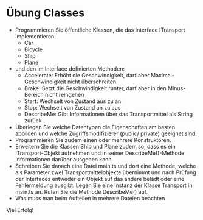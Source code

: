# Übung Classes
- Programmieren Sie öffentliche Klassen, die das Interface ITransport implementieren:
    -	Car
    -	Bicycle
    -	Ship
    -	Plane
- und den im Interface definierten Methoden:
    -	Accelerate: Erhöht die Geschwindigkeit, darf aber Maximal-Geschwindigkeit nicht überschreiten
    -	Brake: Setzt die Geschwindigkeit runter, darf aber in den Minus-Bereich nicht reingehen
    -	Start: Wechselt von Zustand aus zu an
    -	Stop: Wechselt von Zustand an zu aus
    -	DescribeMe: Gibt Informationen über das Transportmittel als String zurück
- Überlegen Sie welche Datentypen die Eigenschaften am besten abbilden und welche Zugriffsmodifizierer (public/ private) geeignet sind. 
- Programmieren Sie zudem einen oder mehrere Konstruktoren.
- Erweitern Sie die Klassen Ship und Plane zudem so, dass es ein ITransport-Objekt aufnehmen und in seiner DescribeMe()-Methode Informationen darüber ausgeben kann.
- Schreiben Sie danach eine Datei main.ts und dort eine Methode, welche als Parameter zwei Transportmittelobjekte übernimmt und nach Prüfung der Interfaces entweder ein Objekt auf das andere belädt oder eine Fehlermeldung ausgibt. 
Legen Sie eine Instanz der Klasse Transport in main.ts an. Rufen Sie die Methode DescribeMe() auf.
- Was muss man beim Aufteilen in mehrere Dateien beachten


Viel Erfolg!